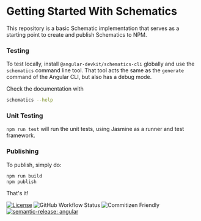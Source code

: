 # Getting Started With Schematics

This repository is a basic Schematic implementation that serves as a starting point to create and publish Schematics to NPM.

### Testing

To test locally, install `@angular-devkit/schematics-cli` globally and use the `schematics` command line tool. That tool acts the same as the `generate` command of the Angular CLI, but also has a debug mode.

Check the documentation with

```bash
schematics --help
```

### Unit Testing

`npm run test` will run the unit tests, using Jasmine as a runner and test framework.

### Publishing

To publish, simply do:

```bash
npm run build
npm publish
```

That's it!

[![License](https://img.shields.io/badge/license-MIT-blue.svg)](https://github.com/Sgryts/ng-ag-grid-schematics/blob/main/LICENSE)
![GitHub Workflow Status](https://github.com/Sgryts/ng-ag-grid-schematics/actions/workflows/release.yml/badge.svg)
![Commitizen Friendly](https://img.shields.io/badge/commitizen-friendly-brightgreen.svg)
[![semantic-release: angular](https://img.shields.io/badge/semantic--release-angular-e10079?logo=semantic-release)](https://github.com/semantic-release/semantic-release)
